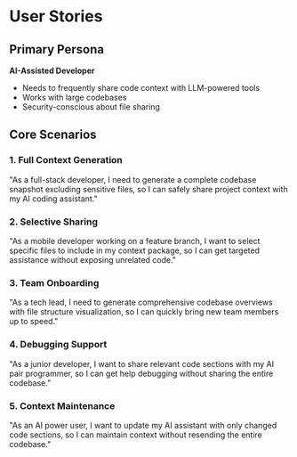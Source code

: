 # User Stories

## Primary Persona
**AI-Assisted Developer**
- Needs to frequently share code context with LLM-powered tools
- Works with large codebases
- Security-conscious about file sharing

## Core Scenarios

### 1. Full Context Generation
"As a full-stack developer, I need to generate a complete codebase snapshot excluding sensitive files, so I can safely share project context with my AI coding assistant."

### 2. Selective Sharing
"As a mobile developer working on a feature branch, I want to select specific files to include in my context package, so I can get targeted assistance without exposing unrelated code."

### 3. Team Onboarding
"As a tech lead, I need to generate comprehensive codebase overviews with file structure visualization, so I can quickly bring new team members up to speed."

### 4. Debugging Support
"As a junior developer, I want to share relevant code sections with my AI pair programmer, so I can get help debugging without sharing the entire codebase."

### 5. Context Maintenance
"As an AI power user, I want to update my AI assistant with only changed code sections, so I can maintain context without resending the entire codebase." 